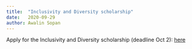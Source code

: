 ```yaml
---
title:  "Inclusivity and Diversity scholarship"
date:   2020-09-29 
author: Awalin Sopan
---
```


<p>Apply for the Inclusivity and Diversity scholarship (deadline Oct 2): <a href="http://ieeevis.org/year/2020/info/inclusion-and-diversity/diversity-scholarship">here</a> 
</p>
